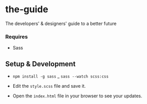 # the-guide
The developers' &amp; designers' guide to a better future

### Requires
- Sass

## Setup & Development

- `npm install -g sass`
_ `sass --watch scss:css` 

- Edit the `style.scss` file and save it.
- Open the `index.html` file in your browser to see your updates. 
